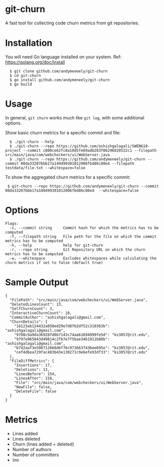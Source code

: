 # git-churn

A fast tool for collecting code churn metrics from git repositories.

# Installation
You will need Go language installed on your system. Ref: https://golang.org/doc/install

```
  $ git clone github.com/andymeneely/git-churn
  $ cd git-churn
  $ go install github.com/andymeneely/git-churn
  $ go build
 ```

# Usage

In general, `git churn` works much like `git log`, with some additional options.

Show basic churn metrics for a specific commit and file:
```
  $ ./git-churn --help
  $ ./git-churn --repo https://github.com/ashishgalagali/SWEN610-project --commit c800ce62fc8a10d5fe69adb283f06296820522c1 --filepath src/main/java/com/webcheckers/ui/WebServer.java
  $ ./git-churn --repo https://github.com/andymeneely/git-churn --commit 00da33207bbb17a149d99301012006fbd86c80e4 --filepath testdata/file.txt --whitespace=false
```

To show the aggregated churn metrics for a specific commit:
```
 $ git-churn --repo https://github.com/andymeneely/git-churn --commit 00da33207bbb17a149d99301012006fbd86c80e4  --whitespace=false
```

# Options
```
Flags:
  -c, --commit string     Commit hash for which the metrics has to be computed
  -f, --filepath string   File path for the file on which the commit metrics has to be computed
  -h, --help              help for git-churn
  -r, --repo string       Git Repository URL on which the churn metrics has to be computed
  -w, --whitespace        Excludes whitespaces while calculating the churn metrics if set to false (default true)
```

# Sample Output

```
{
  "FilePath": "src/main/java/com/webcheckers/ui/WebServer.java",
  "DeletedLinesCount": 13,
  "SelfChurnCount": 3,
  "InteractiveChurnCount": 10,
  "CommitAuthor": "ashishgalagali@gmail.com",
  "ChurnDetails": {
    "16123ab124432a058ed29e7d8fb2df52c310363b": "ashishgalagali@gmail.com",
    "9708c9a9da36928fd0b7143c74aa61694999fe5d": "ks3057@rit.edu",
    "979fe965043d49814c2fb7e7f5bae3461911b88b": "ashishgalagali@gmail.com",
    "b742aaf3e500712668d6f76c9736637436ee695e": "ks3057@rit.edu",
    "cef4dbea729fac483b43e130271c9e6efe93df33": "ks3057@rit.edu"
  },
  "FileDiffMetrics": {
    "Insertions": 17,
    "Deletions": 13,
    "LinesBefore": 154,
    "LinesAfter": 158,
    "File": "src/main/java/com/webcheckers/ui/WebServer.java",
    "NewFile": false,
    "DeleteFile": false
  }
}

```

# Metrics

* Lines added
* Lines deleted
* Churn (lines added + deleted)
* Number of authors
* Number of committers
* Inn
